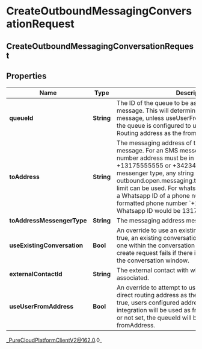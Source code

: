 # CreateOutboundMessagingConversationRequest

## CreateOutboundMessagingConversationRequest

## Properties

|Name | Type | Description | Notes|
|------------ | ------------- | ------------- | -------------|
| **queueId** | **String** | The ID of the queue to be associated with the message. This will determine the fromAddress of the message, unless useUserFromAddress is true and the queue is configured to use the agent&#39;s Direct Routing address as the fromAddress. | |
| **toAddress** | **String** | The messaging address of the recipient of the message. For an SMS messenger type, the phone number address must be in E.164 format. E.g. +13175555555 or +34234234234.  For open messenger type, any string within the outbound.open.messaging.to.address.characters.max limit can be used. For whatsapp messenger type, use a Whatsapp ID of a phone number. E.g for a E.164 formatted phone number &#x60;+13175555555&#x60;, a Whatsapp ID would be 13175555555 | |
| **toAddressMessengerType** | **String** | The messaging address messenger type. | |
| **useExistingConversation** | **Bool** | An override to use an existing conversation.  If set to true, an existing conversation will be used if there is one within the conversation window.  If set to false, create request fails if there is a conversation within the conversation window. | [optional] |
| **externalContactId** | **String** | The external contact with which the message will be associated. | [optional] |
| **useUserFromAddress** | **Bool** | An override to attempt to use the user&#39;s configured direct routing address as the fromAddress.  If set to true, users configured address with &#39;directrouting&#39; integration will be used as fromAddress.  If set to false or not set, the queueId will be used for determining fromAddress. | [optional] |



_PureCloudPlatformClientV2@162.0.0_
